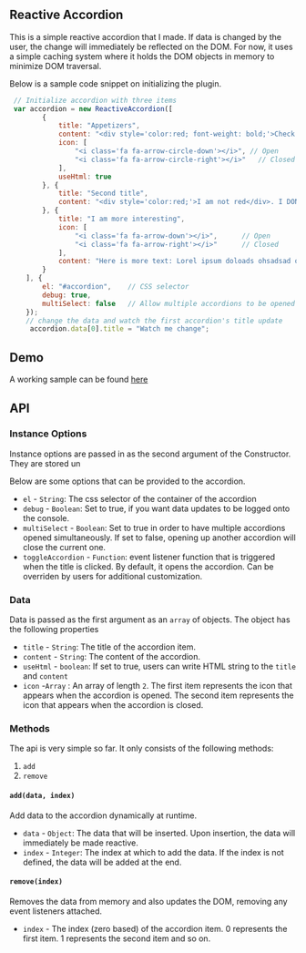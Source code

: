 ## Reactive Accordion

This is a simple reactive accordion that I made. If data is changed by the user, the change will immediately be reflected on the DOM.
For now, it uses a simple caching system where it holds the DOM objects in memory to minimize DOM traversal.

Below is a sample code snippet on initializing the plugin.

```JavaScript
 // Initialize accordion with three items
 var accordion = new ReactiveAccordion([
        {
            title: "Appetizers",
            content: "<div style='color:red; font-weight: bold;'>Check out our tasty apps!</div></br><b>Happy hour menu - half off!!</b></br></br><ul><li>Chicken wings (6) - 5.99$</li></ul>",
            icon: [
                "<i class='fa fa-arrow-circle-down'></i>", // Open
                "<i class='fa fa-arrow-circle-right'></i>"   // Closed
            ],
            useHtml: true
        }, {
            title: "Second title",
            content: "<div style='color:red;'>I am not red</div>. I DON'T allow HTML"
        }, {
            title: "I am more interesting",
            icon: [
                "<i class='fa fa-arrow-down'></i>",      // Open
                "<i class='fa fa-arrow-right'></i>"      // Closed
            ],
            content: "Here is more text: Lorel ipsum doloads ohsadsad oasdo ahdoisah odsap jdpaosjd pojsa dposaj Lorel ipsum doloads ohsadsad oasdo ahdoisah odsap jdpaosjd pojsa dposaj. Lorel ipsum doloads ohsadsad oasdo ahdoisah odsap jdpaosjd pojsa dposaj. Lorel ipsum doloads ohsadsad oasdo ahdoisah odsap jdpaosjd pojsa dposaj. Lorel ipsum doloads ohsadsad oasdo ahdoisah odsap jdpaosjd pojsa dposaj.adhas doas odsadasd a."
        }
    ], {
        el: "#accordion",    // CSS selector
        debug: true,
        multiSelect: false   // Allow multiple accordions to be opened simultaneously.
    });
    // change the data and watch the first accordion's title update
     accordion.data[0].title = "Watch me change";
```
## Demo

A working sample can be found [here](https://jwlee89.github.io/bov-web-components/bov-css-project-3-accordion/)

## API

### Instance Options

Instance options are passed in as the second argument of the Constructor. They are stored un

Below are some options that can be provided to the accordion.

* `el` - `String`: The css selector of the container of the accordion
* `debug` - `Boolean`: Set to true, if you want data updates to be logged onto the console.
* `multiSelect` - `Boolean`: Set to true in order to have multiple accordions opened simultaneously. If set to false, opening up another accordion will close the current one.
* `toggleAccordion` - `Function`: event listener function that is triggered when the title is clicked. By default, it opens the accordion. Can be overriden by users for additional customization.


### Data

Data is passed as the first argument as an `array` of objects. The object has the following properties

* `title` - `String`: The title of the accordion item.
* `content` - `String`: The content of the accordion. 
* `useHtml` - `boolean`: If set to true, users can write HTML string to the `title` and `content`
* `icon` -`Array` : An array of length `2`. The first item represents the icon that appears when the accordion is opened. The second item represents the icon that appears when the accordion is closed. 

### Methods

The api is very simple so far. It only consists of the following methods: 

1. `add`
2. `remove`

#### `add(data, index)`

Add data to the accordion dynamically at runtime. 

* `data` - `Object`: The data that will be inserted. Upon insertion, the data will immediately be made reactive.
* `index` - `Integer`: The index at which to add the data. If the index is not defined, the data will be added at the end.

#### `remove(index)`

Removes the data from memory and also updates the DOM, removing any event listeners attached.

* `index` - The index (zero based) of the accordion item. 0 represents the first item. 1 represents the second item and so on.
